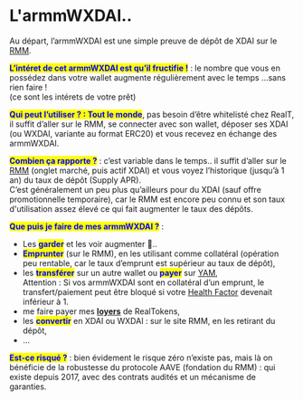 # L'armmWXDAI..

Au départ, l’armmWXDAI est une simple preuve de dépôt de XDAI sur le [RMM](./).

<mark style="color:blue;">**L’intéret de cet armmWXDAI est qu’il fructifie !**</mark> : le nombre que vous en possédez dans votre wallet augmente régulièrement avec le temps ...sans rien faire ! \
(ce sont les intérets de votre prêt)

<mark style="color:blue;">**Qui peut l’utiliser ? : Tout le monde**</mark>, pas besoin d’être whitelisté chez RealT, il suffit d’aller sur le RMM, se connecter avec son wallet, déposer ses XDAI (ou WXDAI, variante au format ERC20) et vous recevez en échange des armmWXDAI.

<mark style="color:blue;">**Combien ça rapporte ?**</mark> : c’est variable dans le temps.. il suffit d’aller sur le [RMM](https://rmm.realtoken.network/) (onglet marché, puis actif XDAI) et vous voyez l’historique (jusqu’à 1 an) du taux de dépôt (Supply APR).\
C’est généralement un peu plus qu’ailleurs pour du XDAI (sauf offre promotionnelle temporaire), car le RMM est encore peu connu et son taux d'utilisation assez élevé ce qui fait augmenter le taux des dépôts.

<mark style="color:blue;">**Que puis je faire de mes armmWXDAI ?**</mark> :

* Les <mark style="color:blue;">**garder**</mark> et les voir augmenter :tada:..
* <mark style="color:blue;">**Emprunter**</mark> (sur le RMM), en les utilisant comme collatéral (opération peu rentable, car le taux d’emprunt est supérieur au taux de dépôt),
* les <mark style="color:blue;">**transférer**</mark> sur un autre wallet ou <mark style="color:blue;">**payer**</mark> sur [YAM](../dex-swap/yam.md),\
  Attention : Si vos armmWXDAI sont en collatéral d’un emprunt, le transfert/paiement peut être bloqué si votre [Health Factor](./) devenait inférieur à 1.
* me faire payer mes [**loyers**](../../site-realt/parametrage-realt.md) de RealTokens,
* les <mark style="color:blue;">**convertir**</mark> en XDAI ou WXDAI : sur le site RMM, en les retirant du dépôt,
* ...

<mark style="color:blue;">**Est-ce risqué ?**</mark> : bien évidement le risque zéro n’existe pas, mais là on bénéficie de la robustesse du protocole AAVE (fondation du RMM) : qui existe depuis 2017, avec des contrats audités et un mécanisme de garanties.
